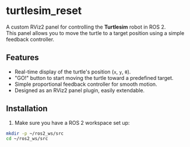 # turtlesim_reset

A custom RViz2 panel for controlling the **Turtlesim** robot in ROS 2.  
This panel allows you to move the turtle to a target position using a simple feedback controller.

## Features

- Real-time display of the turtle's position (`x`, `y`, `θ`).
- "GO!" button to start moving the turtle toward a predefined target.
- Simple proportional feedback controller for smooth motion.
- Designed as an RViz2 panel plugin, easily extendable.

## Installation

1. Make sure you have a ROS 2 workspace set up:

```bash
mkdir -p ~/ros2_ws/src
cd ~/ros2_ws/src
